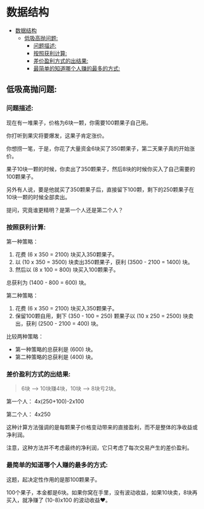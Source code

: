 # 数据结构
- [数据结构](#数据结构)
  - [低吸高抛问题:](#低吸高抛问题)
    - [问题描述:](#问题描述)
    - [按照获利计算:](#按照获利计算)
    - [差价盈利方式的出结果:](#差价盈利方式的出结果)
    - [最简单的知道哪个人赚的最多的方式:](#最简单的知道哪个人赚的最多的方式)


## 低吸高抛问题:

### 问题描述:

现在有一堆果子，价格为6块一颗，你需要100颗果子自己用。<br>

你打听到果灾将要爆发，这果子肯定涨价。<br>

你想捞一笔，于是，你花了大量资金6块买了350颗果子，第二天果子真的开始涨价。<br>

果子10块一颗的时候，你卖出了350颗果子，然后8块的时候你买入了自己需要的100颗果子。<br>

另外有人说，要是他就买了350颗果子后，直接留下100颗，剩下的250颗果子在10块一颗的时候全部卖出。<br>

提问，究竟谁更精明？是第一个人还是第二个人？<br>


### 按照获利计算:

第一种策略：<br>

1. 花费 \(6 x 350 = 2100\) 块买入350颗果子。
2. 以 \(10 x 350 = 3500\) 块卖出350颗果子，获利 \(3500 - 2100 = 1400\) 块。
3. 然后以 \(8 x 100 = 800\) 块买入100颗果子。

总获利为 \(1400 - 800 = 600\) 块。<br>

第二种策略：<br>

1. 花费 \(6 x 350 = 2100\) 块买入350颗果子。
2. 保留100颗自用，剩下 \(350 - 100 = 250\) 颗果子以 \(10 x 250 = 2500\) 块卖出，获利 \(2500 - 2100 = 400\) 块。

比较两种策略：<br>

- 第一种策略的总获利是 \(600\) 块。
- 第二种策略的总获利是 \(400\) 块。


### 差价盈利方式的出结果:

> 6块 --> 10块赚4块，10块 --> 8块亏2块。

第一个人： 4x(250+100)-2x100

第二个人： 4x250

这种计算方法强调的是每颗果子价格变动带来的直接盈利，而不是整体的净收益或净利润。<br>

注意，这种方法并不考虑最终的净利润，它只考虑了每次交易产生的差价盈利。<br>


### 最简单的知道哪个人赚的最多的方式:

这题，起决定性作用的是那100颗果子。<br>

100个果子，本金都是6块。如果你窝在手里，没有波动收益，如果10块卖，8块再买入，就净赚了 (10-8)x100 的波动收益❤️。<br>